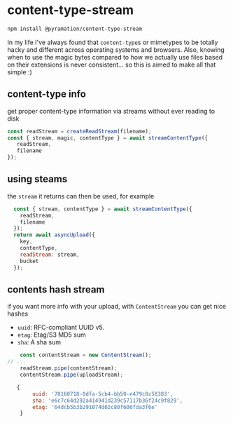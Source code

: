 # content-type-stream

```sh
npm install @pyramation/content-type-stream
```

In my life I've always found that `content-type`s or mimetypes to be totally hacky and different across operating systems and browsers. Also, knowing when to use the magic bytes compared to how we actually use files based on their extensions is never consistent... so this is aimed to make all that simple :)

## content-type info

get proper content-type information via streams without ever reading to disk

```js
const readStream = createReadStream(filename);
const { stream, magic, contentType } = await streamContentType({
   readStream,
   filename
});
```

## using steams

the `stream` it returns can then be used, for example

```js
  const { stream, contentType } = await streamContentType({
    readStream,
    filename
  });
  return await asyncUpload({
    key,
    contentType,
    readStream: stream,
    bucket
  });
```

## contents hash stream

if you want more info with your upload, with `ContentStream` you can get nice hashes

* `uuid`: RFC-compliant UUID v5.
* `etag`: Etag/S3 MD5 sum
* `sha`: A sha sum

```js
    const contentStream = new ContentStream();
// ...
    readStream.pipe(contentStream);
    contentStream.pipe(uploadStream);
```

```js
   { 
        uuid: '78160718-8dfa-5cb4-bb50-e479c8c58383',
        sha: 'e6c7c64d292a414941d239c57117b36f24c9f829',
        etag: '64dcb5b3b291074d02c80f600fda3f6e'
    }
```

